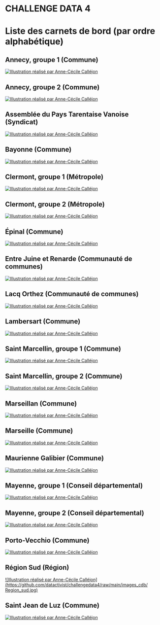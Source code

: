 # CHALLENGE DATA 4
# Liste des carnets de bord \(par ordre alphabétique\)

## Annecy, groupe 1 \(Commune\)

[![Illustration réalisé par Anne-Cécile Calléjon](https://github.com/datactivist/challengedata4/raw/main/images_cdb/Annecy1.jpg)](https://datactivist.coop/challengedata4/annecy1)


## Annecy, groupe 2 \(Commune\)

[![Illustration réalisé par Anne-Cécile Calléjon](https://github.com/datactivist/challengedata4/raw/main/images_cdb/Annecy2.jpg)](https://datactivist.coop/challengedata4/annecy2)


## Assemblée du Pays Tarentaise Vanoise \(Syndicat\)

[![Illustration réalisé par Anne-Cécile Calléjon](https://github.com/datactivist/challengedata4/raw/main/images_cdb/Tarentaise%20Vanoise.jpg)](https://datactivist.coop/challengedata4/tarentaise_vanoise)


## Bayonne \(Commune\)

[![Illustration réalisé par Anne-Cécile Calléjon](https://github.com/datactivist/challengedata4/raw/main/images_cdb/Bayonne.jpg)](https://datactivist.coop/challengedata4/bayonne)


## Clermont, groupe 1 \(Métropole\)

[![Illustration réalisé par Anne-Cécile Calléjon](https://github.com/datactivist/challengedata4/raw/main/images_cdb/Clermont1.jpg)](https://datactivist.coop/challengedata4/clermont1)

## Clermont, groupe 2 \(Métropole\)

[![Illustration réalisé par Anne-Cécile Calléjon](https://github.com/datactivist/challengedata4/raw/main/images_cdb/Clermont2.jpg)](https://datactivist.coop/challengedata4/clermont2)


## Épinal \(Commune\)

[![Illustration réalisé par Anne-Cécile Calléjon](https://github.com/datactivist/challengedata4/raw/main/images_cdb/Epinal.jpg)](https://datactivist.coop/challengedata4/epinal)


## Entre Juine et Renarde \(Communauté de communes\)

[![Illustration réalisé par Anne-Cécile Calléjon](https://github.com/datactivist/challengedata4/raw/main/images_cdb/Juine%20et%20Renarde.jpg)](https://datactivist.coop/challengedata4/juine_renarde)


## Lacq Orthez \(Communauté de communes\)

[![Illustration réalisé par Anne-Cécile Calléjon](https://github.com/datactivist/challengedata4/raw/main/images_cdb/Lacq-Orthez.jpg)](https://datactivist.coop/challengedata4/lacq_orthez)


## Lambersart \(Commune\)

[![Illustration réalisé par Anne-Cécile Calléjon](https://github.com/datactivist/challengedata4/raw/main/images_cdb/Lambersart.jpg)](https://datactivist.coop/challengedata4/lambersart)


## Saint Marcellin, groupe 1 \(Commune\)

[![Illustration réalisé par Anne-Cécile Calléjon](https://github.com/datactivist/challengedata4/raw/main/images_cdb/Saint%20Marcelin1.jpg)](https://datactivist.coop/challengedata4/marcellin1)


## Saint Marcellin, groupe 2 \(Commune\)

[![Illustration réalisé par Anne-Cécile Calléjon](https://github.com/datactivist/challengedata4/raw/main/images_cdb/Saint%20Marcelin2.jpg)](https://datactivist.coop/challengedata4/marcellin2)


## Marseillan \(Commune\)

[![Illustration réalisé par Anne-Cécile Calléjon](https://github.com/datactivist/challengedata4/raw/main/images_cdb/Marseillan.jpg)](https://datactivist.coop/challengedata4/marseillan)


## Marseille \(Commune\)

[![Illustration réalisé par Anne-Cécile Calléjon](https://github.com/datactivist/challengedata4/raw/main/images_cdb/Marseille.jpg)](https://datactivist.coop/challengedata4/marseille)


## Maurienne Galibier \(Commune\)

[![Illustration réalisé par Anne-Cécile Calléjon](https://github.com/datactivist/challengedata4/raw/main/images_cdb/Maurienne%20Galibier.jpg)](https://datactivist.coop/challengedata4/maurienne_galibier)


## Mayenne, groupe 1 \(Conseil départemental\)

[![Illustration réalisé par Anne-Cécile Calléjon](https://github.com/datactivist/challengedata4/raw/main/images_cdb/Mayenne1.jpg)](https://datactivist.coop/challengedata4/mayenne1)


## Mayenne, groupe 2 \(Conseil départemental\)

[![Illustration réalisé par Anne-Cécile Calléjon](https://github.com/datactivist/challengedata4/raw/main/images_cdb/Mayenne2.jpg)](https://datactivist.coop/challengedata4/mayenne2)


## Porto-Vecchio \(Commune\)

[![Illustration réalisé par Anne-Cécile Calléjon](https://github.com/datactivist/challengedata4/raw/main/images_cdb/Porto-Vecchio.jpg)](https://datactivist.coop/challengedata4/portivechju)


## Région Sud \(Région\)

[![Illustration réalisé par Anne-Cécile Calléjon](https://github.com/datactivist/challengedata4/raw/main/images_cdb/
Region_sud.jpg)](https://datactivist.coop/challengedata4/region_sud)


## Saint Jean de Luz \(Commune\)

[![Illustration réalisé par Anne-Cécile Calléjon](https://github.com/datactivist/challengedata4/raw/main/images_cdb/Saint%20Jean%20de%20Luz.jpg)](https://datactivist.coop/challengedata4/saint_jean_luz)
